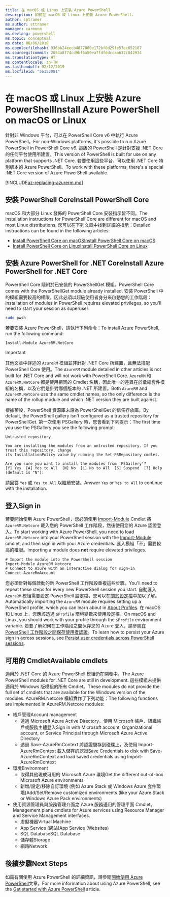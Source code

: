 ```yaml
---
title: 在 macOS 或 Linux 上安裝 Azure PowerShell
description: 如何在 macOS 或 Linux 上安裝 Azure PowerShell。
author: sptramer
ms.author: sttramer
manager: carmonm
ms.devlang: powershell
ms.topic: conceptual
ms.date: 06/06/2018
ms.openlocfilehash: 936bb24eecb4077080e172bf0d29fe57ec652187
ms.sourcegitcommit: 2054a8f74cd9bf5a50ea7fdfddccaa632c842934
ms.translationtype: HT
ms.contentlocale: zh-TW
ms.lasthandoff: 02/12/2019
ms.locfileid: "56153081"
---
```

# <a name="install-azure-powershell-on-macos-or-linux"></a><span data-ttu-id="49d5b-103">在 macOS 或 Linux 上安裝 Azure PowerShell</span><span class="sxs-lookup"><span data-stu-id="49d5b-103">Install Azure PowerShell on macOS or Linux</span></span>

<span data-ttu-id="49d5b-104">針對非 Windows 平台，可以在 PowerShell Core v6 中執行 Azure PowerShell。</span><span class="sxs-lookup"><span data-stu-id="49d5b-104">For non-Windows platforms, it's possible to run Azure PowerShell in PowerShell Core v6.</span></span> <span data-ttu-id="49d5b-105">這版的 PowerShell 是針對支援 .NET Core 的任何平台使用所建置。</span><span class="sxs-lookup"><span data-stu-id="49d5b-105">This version of PowerShell is built for use on any platform that supports .NET Core.</span></span> <span data-ttu-id="49d5b-106">若要使用這些平台，可以使用 .NET Core 特別版本的 Azure PowerShell。</span><span class="sxs-lookup"><span data-stu-id="49d5b-106">To work with these platforms, there's a special .NET Core version of Azure PowerShell available.</span></span>

[!INCLUDE[az-replacing-azurerm.md](../includes/az-replacing-azurerm.md)]

## <a name="install-powershell-core"></a><span data-ttu-id="49d5b-107">安裝 PowerShell Core</span><span class="sxs-lookup"><span data-stu-id="49d5b-107">Install PowerShell Core</span></span>

<span data-ttu-id="49d5b-108">macOS 和大部分 Linux 發佈的 PowerShell Core 安裝指示皆不同。</span><span class="sxs-lookup"><span data-stu-id="49d5b-108">The installation instructions for PowerShell Core are different for macOS and most Linux distributions.</span></span>
<span data-ttu-id="49d5b-109">您可以在下列文章中找到詳細的指示：</span><span class="sxs-lookup"><span data-stu-id="49d5b-109">Detailed instructions can be found in the following articles:</span></span>

* [<span data-ttu-id="49d5b-110">Install PowerShell Core on macOS</span><span class="sxs-lookup"><span data-stu-id="49d5b-110">Install PowerShell Core on macOS</span></span>](/powershell/scripting/setup/installing-powershell-core-on-macos)
* [<span data-ttu-id="49d5b-111">Install PowerShell Core on Linux</span><span class="sxs-lookup"><span data-stu-id="49d5b-111">Install PowerShell Core on Linux</span></span>](/powershell/scripting/setup/installing-powershell-core-on-linux)

## <a name="install-azure-powershell-for-net-core"></a><span data-ttu-id="49d5b-112">安裝 Azure PowerShell for .NET Core</span><span class="sxs-lookup"><span data-stu-id="49d5b-112">Install Azure PowerShell for .NET Core</span></span>

<span data-ttu-id="49d5b-113">PowerShell Core 隨附於已安裝的 PowerShellGet 模組。</span><span class="sxs-lookup"><span data-stu-id="49d5b-113">PowerShell Core comes with the PowerShellGet module already installed.</span></span> <span data-ttu-id="49d5b-114">安裝 PowerShell 中的模組需要較高的權限，因此必須以超級使用者身分來啟動您的工作階段：</span><span class="sxs-lookup"><span data-stu-id="49d5b-114">Installation of modules in PowerShell requires elevated privileges, so you'll need to start your session as superuser:</span></span>

```bash
sudo pwsh
```

<span data-ttu-id="49d5b-115">若要安裝 Azure PowerShell，請執行下列命令：</span><span class="sxs-lookup"><span data-stu-id="49d5b-115">To install Azure PowerShell, run the following command:</span></span>

```powershell-interactive
Install-Module AzureRM.NetCore
```

> [!IMPORTANT]
> <span data-ttu-id="49d5b-116">其他文章中詳述的 `AzureRM` 模組並非針對 .NET Core 所建置，且無法搭配 PowerShell Core 使用。</span><span class="sxs-lookup"><span data-stu-id="49d5b-116">The `AzureRM` module detailed in other articles is not built for .NET Core and will not work with PowerShell Core.</span></span> <span data-ttu-id="49d5b-117">`AzureRM` 和 `AzureRM.NetCore` 都是使用相同的 Cmdlet 名稱，因此唯一的差異在於彙總套件模組的名稱，以及它們是針對哪個版本的 .NET 所建置。</span><span class="sxs-lookup"><span data-stu-id="49d5b-117">Both `AzureRM` and `AzureRM.NetCore` use the same cmdlet names, so the only difference is the name of the rollup module and which .NET version they are built against.</span></span>

<span data-ttu-id="49d5b-118">根據預設，PowerShell 資源庫未設為 PowerShellGet 的信任存放庫。</span><span class="sxs-lookup"><span data-stu-id="49d5b-118">By default, the PowerShell gallery isn't configured as a trusted repository for PowerShellGet.</span></span> <span data-ttu-id="49d5b-119">第一次使用 PSGallery 時，您會看到下列提示：</span><span class="sxs-lookup"><span data-stu-id="49d5b-119">The first time you use the PSGallery you see the following prompt:</span></span>

```output
Untrusted repository

You are installing the modules from an untrusted repository. If you trust this repository, change
its InstallationPolicy value by running the Set-PSRepository cmdlet.

Are you sure you want to install the modules from 'PSGallery'?
[Y] Yes  [A] Yes to All  [N] No  [L] No to All  [S] Suspend  [?] Help (default is "N"):
```

<span data-ttu-id="49d5b-120">請回答 `Yes` 或 `Yes to All` 以繼續安裝。</span><span class="sxs-lookup"><span data-stu-id="49d5b-120">Answer `Yes` or `Yes to All` to continue with the installation.</span></span>

## <a name="sign-in"></a><span data-ttu-id="49d5b-121">登入</span><span class="sxs-lookup"><span data-stu-id="49d5b-121">Sign in</span></span>

<span data-ttu-id="49d5b-122">若要開始使用 Azure PowerShell，您必須使用 [Import-Module](/powershell/module/Microsoft.PowerShell.Core/Import-Module) Cmdlet 將 `AzureRM.Netcore` 載入您的 PowerShell 工作階段，然後使用您的 Azure 認證登入。</span><span class="sxs-lookup"><span data-stu-id="49d5b-122">To start working with Azure PowerShell, you need to load `AzureRM.Netcore` into your PowerShell session with the [Import-Module](/powershell/module/Microsoft.PowerShell.Core/Import-Module) cmdlet, and then sign in with your Azure credentials.</span></span> <span data-ttu-id="49d5b-123">匯入模組「不」需要較高的權限。</span><span class="sxs-lookup"><span data-stu-id="49d5b-123">Importing a module does __not__ require elevated privileges.</span></span>

```powershell-interactive
# Import the module into the PowerShell session
Import-Module AzureRM.Netcore
# Connect to Azure with an interactive dialog for sign-in
Connect-AzureRmAccount
```

<span data-ttu-id="49d5b-124">您必須針對每個啟動的新 PowerShell 工作階段重複這些步驟。</span><span class="sxs-lookup"><span data-stu-id="49d5b-124">You'll need to repeat these steps for every new PowerShell session you start.</span></span> <span data-ttu-id="49d5b-125">自動匯入 `AzureRM` 模組需要設定 PowerShell 設定檔，您可以在[關於設定檔](/powershell/module/microsoft.powershell.core/about/about_profiles)中加以了解。</span><span class="sxs-lookup"><span data-stu-id="49d5b-125">Automatically importing the `AzureRM` module requires setting up a PowerShell profile, which you can learn about in [About Profiles](/powershell/module/microsoft.powershell.core/about/about_profiles).</span></span>
<span data-ttu-id="49d5b-126">在 macOS 和 Linux 上，您應該透過 `$Profile` 環境變數來使用設定檔。</span><span class="sxs-lookup"><span data-stu-id="49d5b-126">On macOS and Linux, you should work with your profile through the `$Profile` environment variable.</span></span> <span data-ttu-id="49d5b-127">若要了解如何在工作階段之間保存您的 Azure 登入，請參閱[在 PowerShell 工作階段之間保存使用者認證](context-persistence.md)。</span><span class="sxs-lookup"><span data-stu-id="49d5b-127">To learn how to persist your Azure sign in across sessions, see [Persist user credentials across PowerShell sessions](context-persistence.md).</span></span>

## <a name="available-cmdlets"></a><span data-ttu-id="49d5b-128">可用的 Cmdlet</span><span class="sxs-lookup"><span data-stu-id="49d5b-128">Available cmdlets</span></span>

<span data-ttu-id="49d5b-129">適用於 .NET Core 的 Azure PowerShell 模組仍在開發中。</span><span class="sxs-lookup"><span data-stu-id="49d5b-129">The Azure PowerShell modules for .NET Core are still in development.</span></span> <span data-ttu-id="49d5b-130">這些模組未提供適用於 Windows 版模組的所有 Cmdlet。</span><span class="sxs-lookup"><span data-stu-id="49d5b-130">These modules do not provide the full set of cmdlets that are available for the Windows version of the modules.</span></span> <span data-ttu-id="49d5b-131">AzureRM.Netcore 模組實作了下列功能：</span><span class="sxs-lookup"><span data-stu-id="49d5b-131">The following functions are implemented in AzureRM.Netcore modules:</span></span>

* <span data-ttu-id="49d5b-132">帳戶管理</span><span class="sxs-lookup"><span data-stu-id="49d5b-132">Account management</span></span>
  * <span data-ttu-id="49d5b-133">透過 Microsoft Azure Active Directory，使用 Microsoft 帳戶、組織帳戶或服務主體登入</span><span class="sxs-lookup"><span data-stu-id="49d5b-133">Sign in with Microsoft account, Organizational account, or Service Principal through Microsoft Azure Active Directory</span></span>
  * <span data-ttu-id="49d5b-134">透過 Save-AzureRmContext 將認證儲存到磁碟上，及使用 Import-AzureRmContext 載入儲存的認證</span><span class="sxs-lookup"><span data-stu-id="49d5b-134">Save Credentials to disk with Save-AzureRmContext and load saved credentials using Import-AzureRmContext</span></span>
* <span data-ttu-id="49d5b-135">環境</span><span class="sxs-lookup"><span data-stu-id="49d5b-135">Environment</span></span>
  * <span data-ttu-id="49d5b-136">取得其他現成可用的 Microsoft Azure 環境</span><span class="sxs-lookup"><span data-stu-id="49d5b-136">Get the different out-of-box Microsoft Azure environments</span></span>
  * <span data-ttu-id="49d5b-137">新增/設定/移除自訂環境 (例如 Azure Stack 或 Windows Azure 套件環境)</span><span class="sxs-lookup"><span data-stu-id="49d5b-137">Add/Set/Remove customized environments (like your Azure Stack or Windows Azure Pack environments)</span></span>
* <span data-ttu-id="49d5b-138">使用資源管理員與服務管理介面之 Azure 服務適用的管理平面 Cmdlet。</span><span class="sxs-lookup"><span data-stu-id="49d5b-138">Management plane cmdlets for Azure services using Resource Manager and Service Management interfaces.</span></span>
  * <span data-ttu-id="49d5b-139">虛擬機器</span><span class="sxs-lookup"><span data-stu-id="49d5b-139">Virtual Machine</span></span>
  * <span data-ttu-id="49d5b-140">App Service (網站)</span><span class="sxs-lookup"><span data-stu-id="49d5b-140">App Service (Websites)</span></span>
  * <span data-ttu-id="49d5b-141">SQL Database</span><span class="sxs-lookup"><span data-stu-id="49d5b-141">SQL Database</span></span>
  * <span data-ttu-id="49d5b-142">儲存體</span><span class="sxs-lookup"><span data-stu-id="49d5b-142">Storage</span></span>
  * <span data-ttu-id="49d5b-143">網路</span><span class="sxs-lookup"><span data-stu-id="49d5b-143">Network</span></span>

## <a name="next-steps"></a><span data-ttu-id="49d5b-144">後續步驟</span><span class="sxs-lookup"><span data-stu-id="49d5b-144">Next Steps</span></span>

<span data-ttu-id="49d5b-145">如需有關使用 Azure PowerShell 的詳細資訊，請參閱[開始使用 Azure PowerShell](get-started-azureps.md)文章。</span><span class="sxs-lookup"><span data-stu-id="49d5b-145">For more information about using Azure PowerShell, see the [Get started with Azure PowerShell](get-started-azureps.md) article.</span></span>
